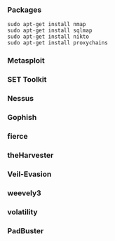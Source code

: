 

### Packages

```
sudo apt-get install nmap
sudo apt-get install sqlmap
sudo apt-get install nikto
sudo apt-get install proxychains
```

### Metasploit

### SET Toolkit

### Nessus

### Gophish

### fierce

### theHarvester

### Veil-Evasion

### weevely3

### volatility

### PadBuster
